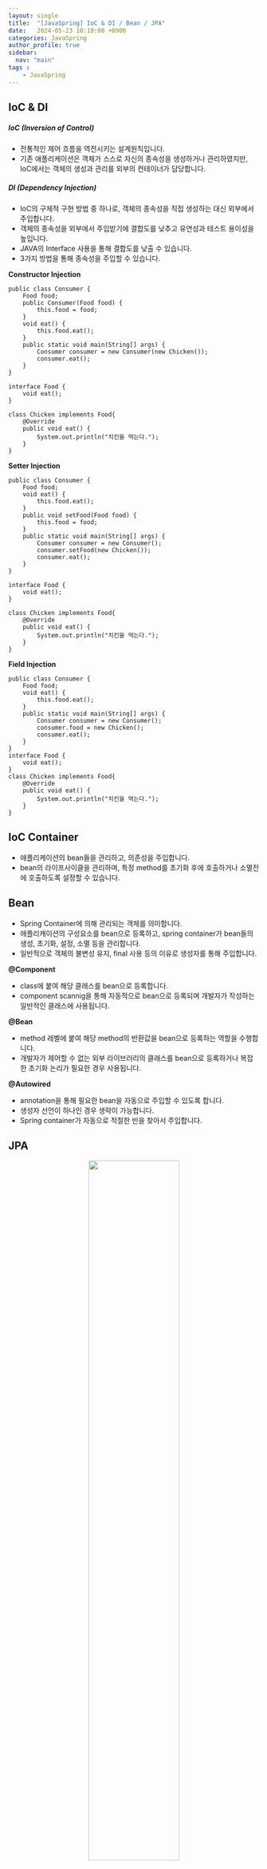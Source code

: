 ```yaml
---
layout: single
title:  "[JavaSpring] IoC & DI / Bean / JPA"
date:   2024-05-23 10:10:00 +0900
categories: JavaSpring
author_profile: true
sidebar:
  nav: "main"
tags : 
    - JavaSpring
---
```


## IoC & DI

##### IoC (Inversion of Control)
- 전통적인 제어 흐름을 역전시키는 설계원칙입니다.
- 기존 애플리케이션은 객체가 스스로 자신의 종속성을 생성하거나 관리하였지만, IoC에서는 객체의 생성과 관리를 외부의 컨테이너가 담당합니다.

##### DI (Dependency Injection)
- IoC의 구체적 구현 방법 중 하나로, 객체의 종속성을 직접 생성하는 대신 외부에서 주입합니다.
- 객체의 종속성을 외부에서 주입받기에 결합도를 낮추고 유연성과 테스트 용이성을 높입니다.
- JAVA의 Interface 사용을 통해 결합도를 낮출 수 있습니다.
- 3가지 방법을 통해 종속성을 주입할 수 있습니다.

**Constructor Injection**
```
public class Consumer {
    Food food;
    public Consumer(Food food) {
        this.food = food;
    }
    void eat() {
        this.food.eat();
    }
    public static void main(String[] args) {
        Consumer consumer = new Consumer(new Chicken());
        consumer.eat();
    }
}

interface Food {
    void eat();
}

class Chicken implements Food{
    @Override
    public void eat() {
        System.out.println("치킨을 먹는다.");
    }
}
```

**Setter Injection**
```
public class Consumer {
    Food food;
    void eat() {
        this.food.eat();
    }
    public void setFood(Food food) {
        this.food = food;
    }
    public static void main(String[] args) {
        Consumer consumer = new Consumer();
        consumer.setFood(new Chicken());
        consumer.eat();
    }
}

interface Food {
    void eat();
}

class Chicken implements Food{
    @Override
    public void eat() {
        System.out.println("치킨을 먹는다.");
    }
}
```

**Field Injection**

```
public class Consumer {
    Food food;
    void eat() {
        this.food.eat();
    }
    public static void main(String[] args) {
        Consumer consumer = new Consumer();
        consumer.food = new Chicken();
        consumer.eat();
    }
}
interface Food {
    void eat();
}
class Chicken implements Food{
    @Override
    public void eat() {
        System.out.println("치킨을 먹는다.");
    }
}
```

## IoC Container
- 애플리케이션의 bean들을 관리하고, 의존성을 주입합니다.
- bean의 라이프사이클을 관리하며, 특정 method를 초기화 후에 호출하거나 소멸전에 호출하도록 설정할 수 있습니다.

## Bean
- Spring Container에 의해 관리되는 객체를 의미합니다.
- 애플리캐이션의 구성요소를 bean으로 등록하고, spring container가 bean들의 생성, 초기화, 설정, 소멸 등을 관리합니다.
- 일반적으로 객체의 불변성 유지, final 사용 등의 이유로 생성자를 통해 주입합니다.

**@Component**
- class에 붙여 해당 클래스를 bean으로 등록합니다.
- component scannig을 통해 자동적으로 bean으로 등록되며 개발자가 작성하는 일반적인 클래스에 사용됩니다.

**@Bean**
- method 레벨에 붙여 해당 method의 반환값을 bean으로 등록하는 역할을 수행합니다.
- 개발자가 제어할 수 없는 외부 라이브러리의 클래스를 bean으로 등록하거나 복잡한 초기화 논리가 필요한 경우 사용됩니다.

**@Autowired**
- annotation을 통해 필요한 bean을 자동으로 주입할 수 있도록 합니다.
- 생성자 선언이 하나인 경우 생략이 가능합니다.
- Spring container가 자동으로 적절한 빈을 찾아서 주입합니다.

## JPA

<p align='center'><img src = "https://github.com/Bomin-Seo/project1/assets/94039896/1f14d0a5-2660-4a8b-8e9b-e039f593f3ef" height="60%" width = "60%"/></p>

##### ORM(Object Relational Mapping)
- 반복적이고 번거로운 애플리케이션단에서의 SQL작업을 줄여주는 기술입니다.
- 객체와 DB의 관계를 매핑해주는 도구입니다.

###### JPA(Java Persistence API)
- JAVA ORM 기술의 대표적인 표준 명세입니다.

<p align='center'><img src = "https://github.com/Bomin-Seo/project1/assets/94039896/4afdb93f-ffb9-43bf-acb0-4dafa9b9a030" height="60%" width = "60%"/></p>

- JPA는 애플리케이션과 JDBC 사이에서 동작되고 있습니다.
- JPA를 사용하면 DB 연결 과정을 직접 개발하지 않아도 자동으로 처리해줍니다.
- 또한 객체를 통해 간접적으로 DB 데이터를 다룰 수 있기 때문에 매우 쉽게 DB 작업을 처리할 수 있습니다.